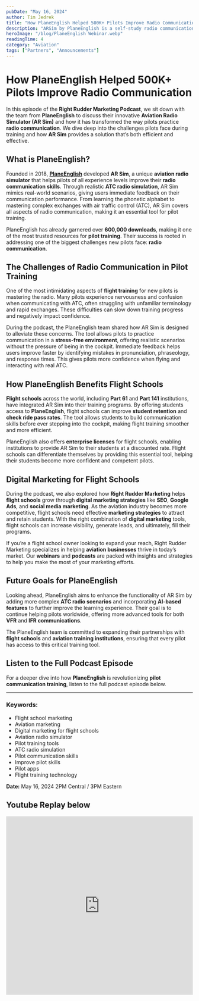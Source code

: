 ```yaml
---
pubDate: "May 16, 2024"
author: Tim Jedrek
title: "How PlaneEnglish Helped 500K+ Pilots Improve Radio Communication"
description: "ARSim by PlaneEnglish is a self-study radio communications training software and built-in curriculum used by institutions of all sizes, to enhance students' proficiency in aviation radio communication while reducing training costs and time."
heroImage: "/blog/PlaneEnglish Webinar.webp"
readingTime: 4
category: "Aviation"
tags: ["Partners", "Announcements"]
---
```


# How PlaneEnglish Helped 500K+ Pilots Improve Radio Communication


In this episode of the **Right Rudder Marketing Podcast**, we sit down with the team from **PlaneEnglish** to discuss their innovative **Aviation Radio Simulator (AR Sim)** and how it has transformed the way pilots practice **radio communication**. We dive deep into the challenges pilots face during training and how **AR Sim** provides a solution that’s both efficient and effective.

## What is PlaneEnglish?

Founded in 2018, [**PlaneEnglish**](http://planeenglishsim.com/) developed **AR Sim**, a unique **aviation radio simulator** that helps pilots of all experience levels improve their **radio communication skills**. Through realistic **ATC radio simulation**, AR Sim mimics real-world scenarios, giving users immediate feedback on their communication performance. From learning the phonetic alphabet to mastering complex exchanges with air traffic control (ATC), AR Sim covers all aspects of radio communication, making it an essential tool for pilot training.

PlaneEnglish has already garnered over **600,000 downloads**, making it one of the most trusted resources for **pilot training**. Their success is rooted in addressing one of the biggest challenges new pilots face: **radio communication**.

## The Challenges of Radio Communication in Pilot Training

One of the most intimidating aspects of **flight training** for new pilots is mastering the radio. Many pilots experience nervousness and confusion when communicating with ATC, often struggling with unfamiliar terminology and rapid exchanges. These difficulties can slow down training progress and negatively impact confidence.

During the podcast, the PlaneEnglish team shared how AR Sim is designed to alleviate these concerns. The tool allows pilots to practice communication in a **stress-free environment**, offering realistic scenarios without the pressure of being in the cockpit. Immediate feedback helps users improve faster by identifying mistakes in pronunciation, phraseology, and response times. This gives pilots more confidence when flying and interacting with real ATC.

## How PlaneEnglish Benefits Flight Schools

**Flight schools** across the world, including **Part 61** and **Part 141** institutions, have integrated AR Sim into their training programs. By offering students access to **PlaneEnglish**, flight schools can improve **student retention** and **check ride pass rates**. The tool allows students to build communication skills before ever stepping into the cockpit, making flight training smoother and more efficient.

PlaneEnglish also offers **enterprise licenses** for flight schools, enabling institutions to provide AR Sim to their students at a discounted rate. Flight schools can differentiate themselves by providing this essential tool, helping their students become more confident and competent pilots.

## Digital Marketing for Flight Schools

During the podcast, we also explored how **Right Rudder Marketing** helps **flight schools** grow through **digital marketing strategies** like **SEO**, **Google Ads**, and **social media marketing**. As the aviation industry becomes more competitive, flight schools need effective **marketing strategies** to attract and retain students. With the right combination of **digital marketing** tools, flight schools can increase visibility, generate leads, and ultimately, fill their programs.

If you’re a flight school owner looking to expand your reach, Right Rudder Marketing specializes in helping **aviation businesses** thrive in today’s market. Our **webinars** and **podcasts** are packed with insights and strategies to help you make the most of your marketing efforts.

## Future Goals for PlaneEnglish

Looking ahead, PlaneEnglish aims to enhance the functionality of AR Sim by adding more complex **ATC radio scenarios** and incorporating **AI-based features** to further improve the learning experience. Their goal is to continue helping pilots worldwide, offering more advanced tools for both **VFR** and **IFR communications**.

The PlaneEnglish team is committed to expanding their partnerships with **flight schools** and **aviation training institutions**, ensuring that every pilot has access to this critical training tool.

## Listen to the Full Podcast Episode

For a deeper dive into how **PlaneEnglish** is revolutionizing **pilot communication training**, listen to the full podcast episode below.

---

### Keywords:
- Flight school marketing
- Aviation marketing
- Digital marketing for flight schools
- Aviation radio simulator
- Pilot training tools
- ATC radio simulation
- Pilot communication skills
- Improve pilot skills
- Pilot apps
- Flight training technology


**Date:** May 16, 2024 2PM Central / 3PM Eastern

## Youtube Replay below

<iframe width="100%" height="480" src="https://www.youtube.com/embed/k_R9kKMJpnY?si=Y2k93N7att8oGnE6" title="YouTube video player" frameborder="0" allow="accelerometer; autoplay; clipboard-write; encrypted-media; gyroscope; picture-in-picture; web-share" referrerpolicy="strict-origin-when-cross-origin" allowfullscreen></iframe>
